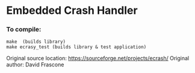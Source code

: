 Embedded Crash Handler
======================


### To compile:

```
make  (builds library)
make ecrasy_test (builds library & test application)
```


Original source location: https://sourceforge.net/projects/ecrash/
Original author: David Frascone